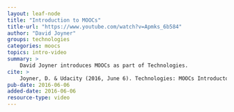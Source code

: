 ```yaml
---
layout: leaf-node
title: "Introduction to MOOCs"
title-url: "https://www.youtube.com/watch?v=Apmks_6b584"
author: "David Joyner"
groups: technologies
categories: moocs
topics: intro-video
summary: >
    David Joyner introduces MOOCs as part of Technologies.
cite: >
    Joyner, D. & Udacity (2016, June 6). Technologies: MOOCs Introductory Video. Retrieved from https://www.youtube.com/watch?v=Apmks_6b584
pub-date: 2016-06-06
added-date: 2016-06-06
resource-type: video
---
```

